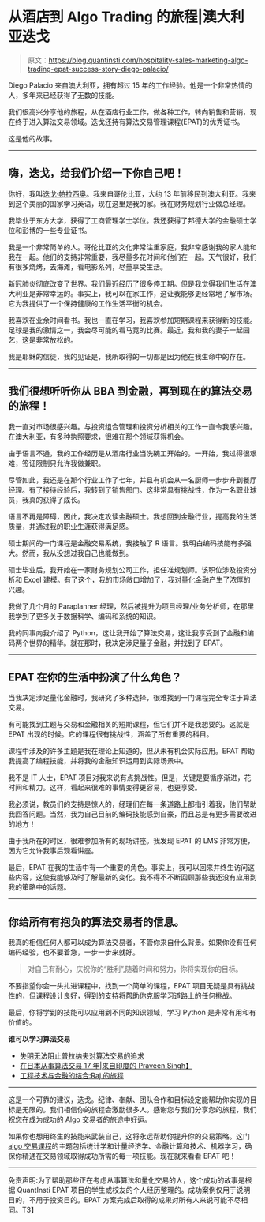 # 从酒店到 Algo Trading 的旅程|澳大利亚迭戈

> 原文：<https://blog.quantinsti.com/hospitality-sales-marketing-algo-trading-epat-success-story-diego-palacio/>

Diego Palacio 来自澳大利亚，拥有超过 15 年的工作经验。他是一个非常热情的人，多年来已经获得了无数的技能。

我们很高兴分享他的旅程，从在酒店行业工作，做各种工作，转向销售和营销，现在终于进入算法交易领域。迭戈还持有算法交易管理课程(EPAT)的优秀证书。

这是他的故事。

* * *

## 嗨，迭戈，给我们介绍一下你自己吧！

你好，我叫[迭戈·帕拉西奥](https://www.linkedin.com/in/diego-palacio-a187151a7/)。我来自哥伦比亚，大约 13 年前移民到澳大利亚。我来到这个美丽的国家学习英语，现在这里是我的家。我在财务规划行业做总经理。

我毕业于东方大学，获得了工商管理学士学位。我还获得了邦德大学的金融硕士学位和彭博的一些专业证书。

我是一个非常简单的人。哥伦比亚的文化非常注重家庭，我非常感谢我的家人能和我在一起。他们的支持非常重要，我尽量多花时间和他们在一起。天气很好，我们有很多烧烤，去海滩，看电影系列，尽量享受生活。

新冠肺炎彻底改变了世界。我们最近经历了很多停工期。但是我觉得我们生活在澳大利亚是非常幸运的。事实上，我可以在家工作，这让我能够更经常地了解市场。它为我提供了一个保持健康的工作生活平衡的机会。

我喜欢在业余时间看书。我也一直在学习，我喜欢参加短期课程来获得新的技能。足球是我的激情之一，我会尽可能的看马竞的比赛。最近，我和我的妻子一起园艺，这是非常放松的。

我是耶稣的信徒，我的见证是，我所取得的一切都是因为他在我生命中的存在。

* * *

## 我们很想听听你从 BBA 到金融，再到现在的算法交易的旅程！

我一直对市场很感兴趣。与投资组合管理和投资分析相关的工作一直令我感兴趣。在澳大利亚，有多种执照要求，很难在那个领域获得机会。

由于语言不通，我的工作经历是从酒店行业当洗碗工开始的。一开始，我过得很艰难，签证限制只允许我做兼职。

尽管如此，我还是在那个行业工作了七年，并且有机会从一名厨师一步步升到餐厅经理。有了接待经验后，我转到了销售部门。这非常具有挑战性，作为一名职业球员，我真的获得了成长。

语言不再是障碍，因此，我决定攻读金融硕士。我想回到金融行业，提高我的生活质量，并通过我的职业生涯获得满足感。

硕士期间的一门课程是金融交易系统，我接触了 R 语言。我明白编码技能有多强大。然而，我从没想过我自己也能做到。

硕士毕业后，我开始在一家财务规划公司工作，担任准规划师。该职位涉及投资分析和 Excel 建模。有了这个，我的市场敞口增加了，我对量化金融产生了浓厚的兴趣。

我做了几个月的 Paraplanner 经理，然后被提升为项目经理/业务分析师，在那里我学到了更多关于数据科学、编码和系统的知识。

我的同事向我介绍了 Python，这让我开始了算法交易，这让我享受到了金融和编码两个世界的精华。就在那时，我决定涉足量子金融，并找到了 EPAT。

* * *

## EPAT 在你的生活中扮演了什么角色？

当我决定涉足量化金融时，我研究了多种选择，很难找到一门课程完全专注于算法交易。

有可能找到主题与交易和金融相关的短期课程，但它们并不是我想要的。这就是 EPAT 出现的时候。它的课程很有挑战性，涵盖了所有重要的科目。

课程中涉及的许多主题是我在理论上知道的，但从未有机会实际应用。EPAT 帮助我提高了编程技能，并将我的金融知识运用到实际场景中。

我不是 IT 人士，EPAT 项目对我来说有点挑战性。但是，关键是要循序渐进，花时间和精力。这样，看起来很难的事情变得更容易，也更享受。

我必须说，教员们的支持是惊人的，经理们在每一条道路上都指引着我，他们帮助我回答问题。当然，我为自己目前的编码技能感到自豪，而且总是有更多需要改进的地方！

由于我所在的时区，很难参加所有的现场讲座。我发现 EPAT 的 LMS 非常方便，因为它允许我事后观看讲座。

最后，EPAT 在我的生活中有一个重要的角色。事实上，我可以回来并终生访问这些内容，这使我能够及时了解最新的变化。我不得不不断回顾那些我还没有应用到我的策略中的话题。

* * *

## 你给所有有抱负的算法交易者的信息。

我真的相信任何人都可以成为算法交易者，不管你来自什么背景。如果你没有任何编码经验，也不要着急，一步一步来就好。

> 对自己有耐心，庆祝你的“胜利”,随着时间和努力，你将实现你的目标。

不要指望你会一头扎进课程中，找到一个简单的课程，EPAT 项目无疑是具有挑战性的，但课程设计良好，得到的支持将帮助你克服学习道路上的任何挑战。

最后，你将学到的技能可以应用到不同的知识领域，学习 Python 是非常有用和有价值的。

**谁可以学习算法交易**

*   [失明无法阻止普拉纳夫对算法交易的追求](/blindness-algorithmic-trading-epat-success-story-pranav-lal/)
*   [在日本从事算法交易 17 年|来自印度的 Praveen Singh】](/information-technology-investment-banking-algo-trading-epat-success-story-praveens-story/)
*   [工程技术与金融的结合:Raj 的旅程](/engineering-algorithmic-trading-epat-success-story-raj-mahajan/)

* * *

这是一个可靠的建议，迭戈。纪律、奉献、团队合作和目标设定能帮助你实现的目标是无限的。我们相信你的旅程会激励很多人。感谢您与我们分享您的旅程，我们祝您在成为成功的 Algo 交易者的旅途中好运。

如果你也想用终生的技能来武装自己，这将永远帮助你提升你的交易策略。这门 [algo 交易课程](https://www.quantinsti.com/epat)的主题包括统计学和计量经济学、金融计算和技术、机器学习，确保你精通在交易领域取得成功所需的每一项技能。现在就来看看 EPAT 吧！

* * *

免责声明:为了帮助那些正在考虑从事算法和量化交易的人，这个成功的故事是根据 QuantInsti EPAT 项目的学生或校友的个人经历整理的。成功案例仅用于说明目的，不用于投资目的。EPAT 方案完成后取得的成果对所有人来说可能不尽相同。T3】
